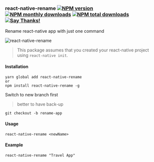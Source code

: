 ### react-native-rename [![NPM version](https://img.shields.io/npm/v/react-native-rename.svg?style=flat)](https://www.npmjs.com/package/react-native-rename) [![NPM monthly downloads](https://img.shields.io/npm/dm/react-native-rename.svg?style=flat)](https://npm-stat.com/charts.html?package=react-native-rename) [![NPM total downloads](https://img.shields.io/npm/dt/react-native-rename.svg?style=flat)](https://npm-stat.com/charts.html?package=react-native-rename) [![Say Thanks!](https://img.shields.io/badge/Say%20Thanks-!-1EAEDB.svg)](https://saythanks.io/to/junedomingo)

Rename react-native app with just one command

![react-native-rename](https://cloud.githubusercontent.com/assets/5106887/24444940/cbcb0a58-149a-11e7-9714-2c7bf5254b0d.gif)

> This package assumes that you created your react-native project using `react-native init`.

#### Installation
```
yarn global add react-native-rename
or
npm install react-native-rename -g
```

Switch to new branch first
>better to have back-up

```
git checkout -b rename-app
```

#### Usage
```
react-native-rename <newName>
```

#### Example
```
react-native-rename "Travel App"
```
